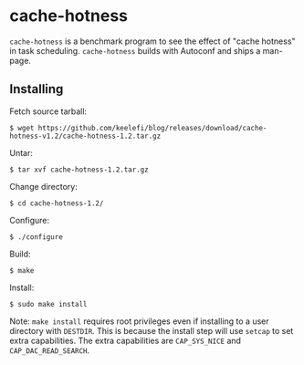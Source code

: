 # cache-hotness

`cache-hotness` is a benchmark program to see the effect of "cache hotness" in task scheduling. `cache-hotness` builds
with Autoconf and ships a man-page.

## Installing

Fetch source tarball:

    $ wget https://github.com/keelefi/blog/releases/download/cache-hotness-v1.2/cache-hotness-1.2.tar.gz

Untar:

    $ tar xvf cache-hotness-1.2.tar.gz

Change directory:

    $ cd cache-hotness-1.2/

Configure:

    $ ./configure

Build:

    $ make

Install:

    $ sudo make install

Note: `make install` requires root privileges even if installing to a user directory with `DESTDIR`. This is because the
install step will use `setcap` to set extra capabilities. The extra capabilities are `CAP_SYS_NICE` and
`CAP_DAC_READ_SEARCH`.
